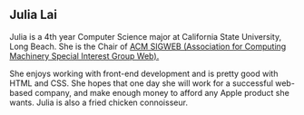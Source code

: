 ## Julia Lai

Julia is a 4th year Computer Science major at California State University, Long Beach. She is the Chair of <a href="http://csulbwdc.org">ACM SIGWEB (Association for Computing Machinery Special Interest Group Web).</a>

 She enjoys working with front-end development and is pretty good with HTML and CSS. She hopes that one day she will work for a successful web-based company, and make enough money to afford any Apple product she wants. Julia is also a fried chicken connoisseur.
